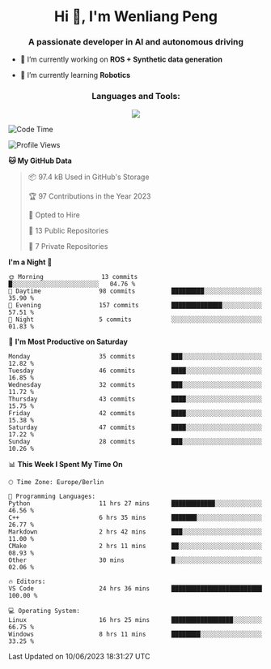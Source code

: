 <h1 align="center">Hi 👋, I'm Wenliang Peng</h1>
<h3 align="center">A passionate developer in AI and autonomous driving</h3>

- 🔭 I’m currently working on **ROS + Synthetic data generation**

- 🌱 I’m currently learning **Robotics**

<!-- <h3 align="left">Connect with me:</h3> -->
<!-- <p align="left">
</p> -->

<h3 align="center">Languages and Tools:</h3>
<p align="center">
  <a href="https://skillicons.dev">
    <img src="https://skillicons.dev/icons?i=cpp,ros,docker,azure,git,linux,py,pytorch,cmake,md&perline=5" />
  </a>
</p>


<!-- <p><img align="center" src="https://github-readme-stats.vercel.app/api/top-langs?username=bpwl0121&show_icons=true&locale=en&layout=compact" alt="bpwl0121" /></p> -->

<!-- <p><img align="center" src="https://github-readme-streak-stats.herokuapp.com/?user=bpwl0121&" alt="bpwl0121" /></p> -->

<!--START_SECTION:waka-->
![Code Time](http://img.shields.io/badge/Code%20Time-49%20hrs%2019%20mins-blue)

![Profile Views](http://img.shields.io/badge/Profile%20Views-471-blue)

**🐱 My GitHub Data** 

> 📦 97.4 kB Used in GitHub's Storage 
 > 
> 🏆 97 Contributions in the Year 2023
 > 
> 💼 Opted to Hire
 > 
> 📜 13 Public Repositories 
 > 
> 🔑 7 Private Repositories 
 > 
**I'm a Night 🦉** 

```text
🌞 Morning                13 commits          █░░░░░░░░░░░░░░░░░░░░░░░░   04.76 % 
🌆 Daytime                98 commits          █████████░░░░░░░░░░░░░░░░   35.90 % 
🌃 Evening                157 commits         ██████████████░░░░░░░░░░░   57.51 % 
🌙 Night                  5 commits           ░░░░░░░░░░░░░░░░░░░░░░░░░   01.83 % 
```
📅 **I'm Most Productive on Saturday** 

```text
Monday                   35 commits          ███░░░░░░░░░░░░░░░░░░░░░░   12.82 % 
Tuesday                  46 commits          ████░░░░░░░░░░░░░░░░░░░░░   16.85 % 
Wednesday                32 commits          ███░░░░░░░░░░░░░░░░░░░░░░   11.72 % 
Thursday                 43 commits          ████░░░░░░░░░░░░░░░░░░░░░   15.75 % 
Friday                   42 commits          ████░░░░░░░░░░░░░░░░░░░░░   15.38 % 
Saturday                 47 commits          ████░░░░░░░░░░░░░░░░░░░░░   17.22 % 
Sunday                   28 commits          ███░░░░░░░░░░░░░░░░░░░░░░   10.26 % 
```


📊 **This Week I Spent My Time On** 

```text
🕑︎ Time Zone: Europe/Berlin

💬 Programming Languages: 
Python                   11 hrs 27 mins      ████████████░░░░░░░░░░░░░   46.56 % 
C++                      6 hrs 35 mins       ███████░░░░░░░░░░░░░░░░░░   26.77 % 
Markdown                 2 hrs 42 mins       ███░░░░░░░░░░░░░░░░░░░░░░   11.00 % 
CMake                    2 hrs 11 mins       ██░░░░░░░░░░░░░░░░░░░░░░░   08.93 % 
Other                    30 mins             █░░░░░░░░░░░░░░░░░░░░░░░░   02.06 % 

🔥 Editors: 
VS Code                  24 hrs 36 mins      █████████████████████████   100.00 % 

💻 Operating System: 
Linux                    16 hrs 25 mins      █████████████████░░░░░░░░   66.75 % 
Windows                  8 hrs 11 mins       ████████░░░░░░░░░░░░░░░░░   33.25 % 
```


 Last Updated on 10/06/2023 18:31:27 UTC
<!--END_SECTION:waka-->
